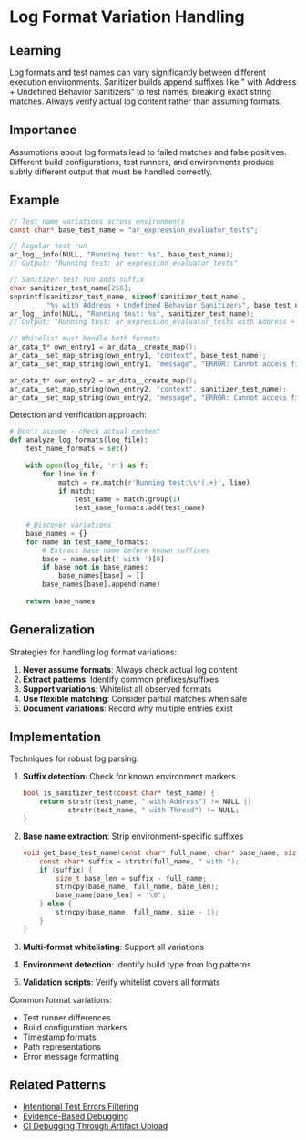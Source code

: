 # Log Format Variation Handling

## Learning
Log formats and test names can vary significantly between different execution environments. Sanitizer builds append suffixes like " with Address + Undefined Behavior Sanitizers" to test names, breaking exact string matches. Always verify actual log content rather than assuming formats.

## Importance
Assumptions about log formats lead to failed matches and false positives. Different build configurations, test runners, and environments produce subtly different output that must be handled correctly.

## Example
```c
// Test name variations across environments
const char* base_test_name = "ar_expression_evaluator_tests";

// Regular test run
ar_log__info(NULL, "Running test: %s", base_test_name);
// Output: "Running test: ar_expression_evaluator_tests"

// Sanitizer test run adds suffix
char sanitizer_test_name[256];
snprintf(sanitizer_test_name, sizeof(sanitizer_test_name), 
         "%s with Address + Undefined Behavior Sanitizers", base_test_name);
ar_log__info(NULL, "Running test: %s", sanitizer_test_name);
// Output: "Running test: ar_expression_evaluator_tests with Address + Undefined Behavior Sanitizers"

// Whitelist must handle both formats
ar_data_t* own_entry1 = ar_data__create_map();
ar_data__set_map_string(own_entry1, "context", base_test_name);
ar_data__set_map_string(own_entry1, "message", "ERROR: Cannot access field");

ar_data_t* own_entry2 = ar_data__create_map();
ar_data__set_map_string(own_entry2, "context", sanitizer_test_name);
ar_data__set_map_string(own_entry2, "message", "ERROR: Cannot access field");
```

Detection and verification approach:
```python
# Don't assume - check actual content
def analyze_log_formats(log_file):
    test_name_formats = set()
    
    with open(log_file, 'r') as f:
        for line in f:
            match = re.match(r'Running test:\s*(.+)', line)
            if match:
                test_name = match.group(1)
                test_name_formats.add(test_name)
    
    # Discover variations
    base_names = {}
    for name in test_name_formats:
        # Extract base name before known suffixes
        base = name.split(' with ')[0]
        if base not in base_names:
            base_names[base] = []
        base_names[base].append(name)
    
    return base_names
```

## Generalization
Strategies for handling log format variations:

1. **Never assume formats**: Always check actual log content
2. **Extract patterns**: Identify common prefixes/suffixes
3. **Support variations**: Whitelist all observed formats
4. **Use flexible matching**: Consider partial matches when safe
5. **Document variations**: Record why multiple entries exist

## Implementation
Techniques for robust log parsing:

1. **Suffix detection**: Check for known environment markers
   ```c
   bool is_sanitizer_test(const char* test_name) {
       return strstr(test_name, " with Address") != NULL ||
              strstr(test_name, " with Thread") != NULL;
   }
   ```

2. **Base name extraction**: Strip environment-specific suffixes
   ```c
   void get_base_test_name(const char* full_name, char* base_name, size_t size) {
       const char* suffix = strstr(full_name, " with ");
       if (suffix) {
           size_t base_len = suffix - full_name;
           strncpy(base_name, full_name, base_len);
           base_name[base_len] = '\0';
       } else {
           strncpy(base_name, full_name, size - 1);
       }
   }
   ```

3. **Multi-format whitelisting**: Support all variations
4. **Environment detection**: Identify build type from log patterns
5. **Validation scripts**: Verify whitelist covers all formats

Common format variations:
- Test runner differences
- Build configuration markers
- Timestamp formats
- Path representations
- Error message formatting

## Related Patterns
- [Intentional Test Errors Filtering](intentional-test-errors-filtering.md)
- [Evidence-Based Debugging](evidence-based-debugging.md)
- [CI Debugging Through Artifact Upload](ci-debugging-artifact-upload.md)